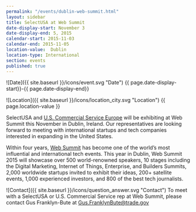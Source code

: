 ```yaml
---
permalink: "/events/dublin-web-summit.html"
layout: sidebar
title: SelectUSA at Web Summit
date-display-start: November 3
date-display-end: 5, 2015
calendar-start: 2015-11-03
calendar-end: 2015-11-05
location-value:  Dublin
location-type: International
section: events
published: true
---
```

![Date]({{ site.baseurl }}/icons/event.svg "Date") {{ page.date-display-start}}-{{ page.date-display-end}}

![Location]({{ site.baseurl }}/icons/location_city.svg "Location") {{ page.location-value }}

SelectUSA and [U.S. Commercial Service Europe](http://export.gov/europe/) will be exhibiting at Web Summit this November in Dublin, Ireland. Our representatives are looking forward to meeting with international startups and tech companies interested in expanding in the United States.

Within four years, [Web Summit](https://websummit.net) has become one of the world’s most influential and international tech events. This year in Dublin, Web Summit 2015 will showcase over 500 world-renowned speakers, 10 stages including the Digital Marketing, Internet of Things, Enterprise, and Builders Summits, 2,000 worldwide startups invited to exhibit their ideas, 200+ satellite events, 1,000 experienced investors, and 800 of the best tech journalists.

![Contact]({{ site.baseurl }}/icons/question_answer.svg "Contact") To meet with a SelectUSA or U.S. Commercial Service rep at Web Summit, please contact Gus Franklyn-Bute at [Gus.FranklynBute@trade.gov](mailto:Gus.FranklynBute@trade.gov)
